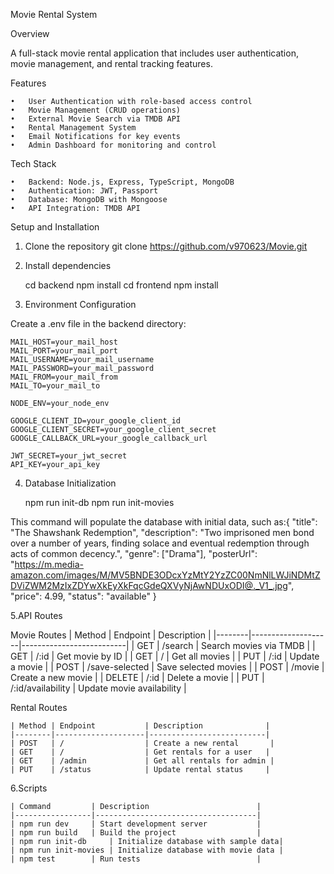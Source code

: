 Movie Rental System

Overview

A full-stack movie rental application that includes user authentication, movie management, and rental tracking features.

Features

    •	User Authentication with role-based access control
    •	Movie Management (CRUD operations)
    •	External Movie Search via TMDB API
    •	Rental Management System
    •	Email Notifications for key events
    •	Admin Dashboard for monitoring and control

Tech Stack

    •	Backend: Node.js, Express, TypeScript, MongoDB
    •	Authentication: JWT, Passport
    •	Database: MongoDB with Mongoose
    •	API Integration: TMDB API

Setup and Installation

1. Clone the repository
   git clone <https://github.com/v970623/Movie.git>

2. Install dependencies

   cd backend
   npm install
   cd frontend
   npm install

3. Environment Configuration

Create a .env file in the backend directory:

    MAIL_HOST=your_mail_host
    MAIL_PORT=your_mail_port
    MAIL_USERNAME=your_mail_username
    MAIL_PASSWORD=your_mail_password
    MAIL_FROM=your_mail_from
    MAIL_TO=your_mail_to

    NODE_ENV=your_node_env

    GOOGLE_CLIENT_ID=your_google_client_id
    GOOGLE_CLIENT_SECRET=your_google_client_secret
    GOOGLE_CALLBACK_URL=your_google_callback_url

    JWT_SECRET=your_jwt_secret
    API_KEY=your_api_key

4. Database Initialization

   npm run init-db
   npm run init-movies

This command will populate the database with initial data, such as:{
"title": "The Shawshank Redemption",
"description": "Two imprisoned men bond over a number of years, finding solace and eventual redemption through acts of common decency.",
"genre": ["Drama"],
"posterUrl": "https://m.media-amazon.com/images/M/MV5BNDE3ODcxYzMtY2YzZC00NmNlLWJiNDMtZDViZWM2MzIxZDYwXkEyXkFqcGdeQXVyNjAwNDUxODI@._V1_.jpg",
"price": 4.99,
"status": "available"
}

5.API Routes

Movie Routes
| Method | Endpoint | Description |
|--------|--------------------|--------------------------|
| GET | /search | Search movies via TMDB |
| GET | /:id | Get movie by ID |
| GET | / | Get all movies |
| PUT | /:id | Update a movie |
| POST | /save-selected | Save selected movies |
| POST | /movie | Create a new movie |
| DELETE | /:id | Delete a movie |
| PUT | /:id/availability | Update movie availability |

Rental Routes

    | Method | Endpoint           | Description              |
    |--------|--------------------|--------------------------|
    | POST   | /                  | Create a new rental       |
    | GET    | /                  | Get rentals for a user   |
    | GET    | /admin             | Get all rentals for admin |
    | PUT    | /status            | Update rental status     |

6.Scripts

    | Command         | Description                        |
    |-----------------|------------------------------------|
    | npm run dev     | Start development server           |
    | npm run build   | Build the project                  |
    | npm run init-db     | Initialize database with sample data|
    | npm run init-movies | Initialize database with movie data |
    | npm test        | Run tests                          |
